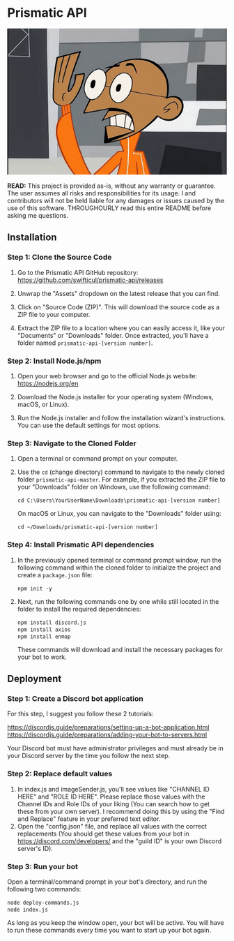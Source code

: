 # Prismatic API

![Warranty Disclaimer Gandhi](IMG_0758.gif)

**READ:**
This project is provided as-is, without any warranty or guarantee. The user assumes all risks and responsibilities for its usage. I and contributors will not be held liable for any damages or issues caused by the use of this software. THROUGHOURLY read this entire README before asking me questions.

## Installation

### Step 1: Clone the Source Code

1. Go to the Prismatic API GitHub repository: https://github.com/swifticul/prismatic-api/releases

2. Unwrap the "Assets" dropdown on the latest release that you can find.

3. Click on "Source Code (ZIP)". This will download the source code as a ZIP file to your computer.

4. Extract the ZIP file to a location where you can easily access it, like your "Documents" or "Downloads" folder. Once extracted, you'll have a folder named `prismatic-api-[version number]`.

### Step 2: Install Node.js/npm

1. Open your web browser and go to the official Node.js website: https://nodejs.org/en

2. Download the Node.js installer for your operating system (Windows, macOS, or Linux).

3. Run the Node.js installer and follow the installation wizard's instructions. You can use the default settings for most options.

### Step 3: Navigate to the Cloned Folder

1. Open a terminal or command prompt on your computer.

2. Use the `cd` (change directory) command to navigate to the newly cloned folder `prismatic-api-master`. For example, if you extracted the ZIP file to your "Downloads" folder on Windows, use the following command:

   ```
   cd C:\Users\YourUserName\Downloads\prismatic-api-[version number]
   ```

   On macOS or Linux, you can navigate to the "Downloads" folder using:

   ```
   cd ~/Downloads/prismatic-api-[version number]
   ```

### Step 4: Install Prismatic API dependencies

1. In the previously opened terminal or command prompt window, run the following command within the cloned folder to initialize the project and create a `package.json` file:

   ```
   npm init -y
   ```

2. Next, run the following commands one by one while still located in the folder to install the required dependencies:

   ```
   npm install discord.js
   npm install axios
   npm install enmap
   ```

   These commands will download and install the necessary packages for your bot to work.

## Deployment

### Step 1: Create a Discord bot application
For this step, I suggest you follow these 2 tutorials:

https://discordjs.guide/preparations/setting-up-a-bot-application.html
https://discordjs.guide/preparations/adding-your-bot-to-servers.html

Your Discord bot must have administrator privileges and must already be in your Discord server by the time you follow the next step.

### Step 2: Replace default values
1. In index.js and imageSender.js, you'll see values like "CHANNEL ID HERE" and "ROLE ID HERE". Please replace those values with the Channel IDs and Role IDs of your liking (You can search how to get these from your own server). I recommend doing this by using the "Find and Replace" feature in your preferred text editor.
2. Open the "config.json" file, and replace all values with the correct replacements (You should get these values from your bot in https://discord.com/developers/ and the "guild ID" is your own Discord server's ID).

### Step 3: Run your bot
Open a terminal/command prompt in your bot's directory, and run the following two commands:
```
node deploy-commands.js
node index.js
```

As long as you keep the window open, your bot will be active. You will have to run these commands every time you want to start up your bot again.











